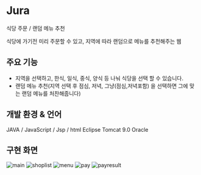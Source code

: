 # Jura
식당 주문 / 랜덤 메뉴 추천

식당에 가기전 미리 주문할 수 있고, 지역에 따라 랜덤으로 메뉴를 추천해주는 웹

## 주요 기능

- 지역을 선택하고, 한식, 일식, 중식, 양식 등 나눠 식당을 선택 할 수 있습니다.
- 랜덤 메뉴 추천(지역 선택 후 점심, 저녁, 그냥(점심,저녁포함) 을 선택하면 그에 맞는 랜덤 메뉴를 처찬해줍니다)

## 개발 환경 & 언어

JAVA / JavaScript / Jsp / html
Eclipse
Tomcat 9.0
Oracle

## 구현 화면

![main](https://user-images.githubusercontent.com/22286905/94224026-5cdf3f80-ff2c-11ea-9a05-db64dbcabfc2.JPG)
![shoplist](https://user-images.githubusercontent.com/22286905/94224034-61a3f380-ff2c-11ea-9903-beba003f46b5.JPG)
![menu](https://user-images.githubusercontent.com/22286905/94224036-623c8a00-ff2c-11ea-8146-650f4897b068.JPG)
![pay](https://user-images.githubusercontent.com/22286905/94224039-62d52080-ff2c-11ea-9abd-0cddb281def3.JPG)
![payresult](https://user-images.githubusercontent.com/22286905/94224042-64064d80-ff2c-11ea-921c-a7420d14563f.JPG)
